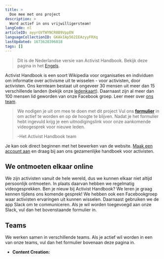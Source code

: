 ```yaml
---
title: >
  Doe mee met ons project
description: >
  Word actief in ons vrijwilligersteam!
langCode: nl
articleID: ayyrGVTWYNCR8B9VppEN
languageCollectionID: GKAkIAp562IEAzyyFRXq
lastUpdated: 1673628396818
tags: []
---
```


> Dit is de Nederlandse versie van Activist Handbook. Bekijk deze pagina in het [Engels](/join).

Activist Handbook is een soort Wikipedia voor organisaties en individuen om informatie over activisme uit te wisselen - voor activisten, door activisten. Ons kernteam bestaat uit ongeveer 30 mensen uit meer dan 15 verschillende landen (bekijk onze [ledenkaart](/map)). Daarnaast zijn al meer dan 100 mensen lid geworden van onze Facebook groep. Leer meer over [ons team](/about).

> We nodigen je uit om mee te doen met dit project Vul ons [**formulier**](https://docs.google.com/forms/d/e/1FAIpQLSc77m2XPHKRb1v2pJi82UCxEw5lmV390kdk_gGreRtjK9MqHg/viewform) in om actief te worden en op de hoogte te blijven. Nadat je het formulier hebt ingevuld krijg je een uitnodigingslink voor onze aankomende videogesprek voor nieuwe leden.
> 
> \-Het Activist Handbook team

Je kan ook direct beginnen met het bewerken van de website. [Maak een account aan](/register) en draag bij aan ons gezamenlijke handboek voor activisten.

## We ontmoeten elkaar online

We zijn activisten vanuit de hele wereld, dus we kunnen elkaar niet altijd persoonlijk ontmoeten. In plaats daarvan hebben we regelmatig videogesprekken. Ben je nieuw bij Activist Handbook? We leren je graag kennen tijdens ons komende gesprek! We hebben ook een Facebookgroep waar activisten ervaringen uit kunnen wisselen. Daarnaast gebruiken we de app Slack om te communiceren. Als je wil worden toegevoegd aan onze Slack, vul dan het bovenstaande formulier in.

## Teams

We werken samen in verschillende teams. Als je actief wil worden in een van onze teams, vul dan het formulier bovenaan deze pagina in.

-   **Content Creation:**